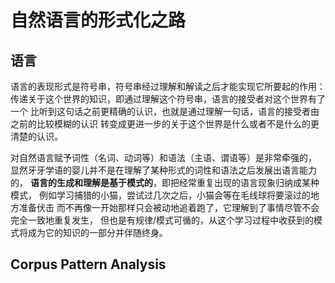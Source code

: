 # 自然语言的形式化之路

## 语言
语言的表现形式是符号串，符号串经过理解和解读之后才能实现它所要起的作用：
传递关于这个世界的知识，即通过理解这个符号串，语言的接受者对这个世界有了一个
比听到这句话之前更精确的认识，也就是通过理解一句话，语言的接受者由之前的比较模糊的认识
转变成更进一步的关于这个世界是什么或者不是什么的更清楚的认识。

对自然语言赋予词性（名词、动词等）和语法（主语、谓语等）是非常牵强的，
显然牙牙学语的婴儿并不是在理解了某种形式的词性和语法之后发展出语言能力的，
**语言的生成和理解是基于模式的**，即把经常重复出现的语言现象归纳成某种模式，
例如学习捕猎的小猫，尝试过几次之后，小猫会等在毛线球将要滚过的地方准备伏击
而不再像一开始那样只会被动地追着跑了，它理解到了事情尽管不会完全一致地重复发生，
但也是有规律/模式可循的，从这个学习过程中收获到的模式将成为它的知识的一部分并伴随终身。

## Corpus Pattern Analysis
